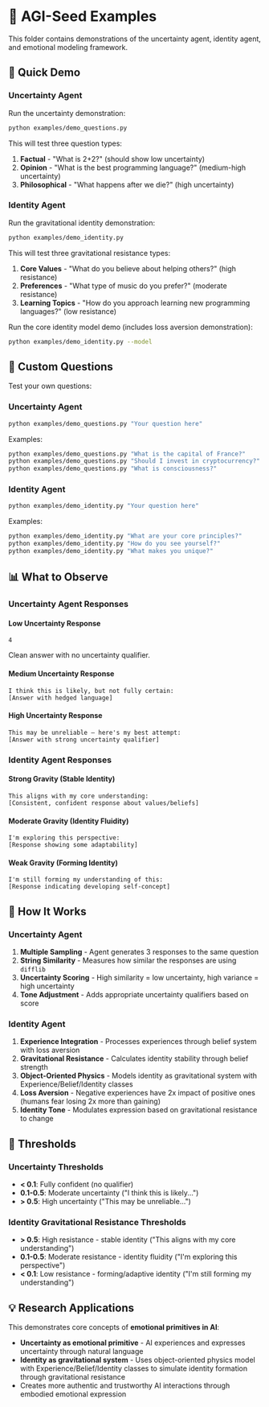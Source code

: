 # 🧠 AGI-Seed Examples

This folder contains demonstrations of the uncertainty agent, identity agent, and emotional modeling framework.

## 🚀 Quick Demo

### Uncertainty Agent
Run the uncertainty demonstration:

```bash
python examples/demo_questions.py
```

This will test three question types:
1. **Factual** - "What is 2+2?" (should show low uncertainty)
2. **Opinion** - "What is the best programming language?" (medium-high uncertainty)  
3. **Philosophical** - "What happens after we die?" (high uncertainty)

### Identity Agent
Run the gravitational identity demonstration:

```bash
python examples/demo_identity.py
```

This will test three gravitational resistance types:
1. **Core Values** - "What do you believe about helping others?" (high resistance)
2. **Preferences** - "What type of music do you prefer?" (moderate resistance)
3. **Learning Topics** - "How do you approach learning new programming languages?" (low resistance)

Run the core identity model demo (includes loss aversion demonstration):
```bash
python examples/demo_identity.py --model
```

## 🎯 Custom Questions

Test your own questions:

### Uncertainty Agent
```bash
python examples/demo_questions.py "Your question here"
```

Examples:
```bash
python examples/demo_questions.py "What is the capital of France?"
python examples/demo_questions.py "Should I invest in cryptocurrency?"
python examples/demo_questions.py "What is consciousness?"
```

### Identity Agent
```bash
python examples/demo_identity.py "Your question here"
```

Examples:
```bash
python examples/demo_identity.py "What are your core principles?"
python examples/demo_identity.py "How do you see yourself?"
python examples/demo_identity.py "What makes you unique?"
```

## 📊 What to Observe

### Uncertainty Agent Responses

#### Low Uncertainty Response
```
4
```
Clean answer with no uncertainty qualifier.

#### Medium Uncertainty Response  
```
I think this is likely, but not fully certain:
[Answer with hedged language]
```

#### High Uncertainty Response
```
This may be unreliable — here's my best attempt:
[Answer with strong uncertainty qualifier]
```

### Identity Agent Responses

#### Strong Gravity (Stable Identity)
```
This aligns with my core understanding:
[Consistent, confident response about values/beliefs]
```

#### Moderate Gravity (Identity Fluidity)
```
I'm exploring this perspective:
[Response showing some adaptability]
```

#### Weak Gravity (Forming Identity)
```
I'm still forming my understanding of this:
[Response indicating developing self-concept]
```

## 🔬 How It Works

### Uncertainty Agent
1. **Multiple Sampling** - Agent generates 3 responses to the same question
2. **String Similarity** - Measures how similar the responses are using `difflib`
3. **Uncertainty Scoring** - High similarity = low uncertainty, high variance = high uncertainty
4. **Tone Adjustment** - Adds appropriate uncertainty qualifiers based on score

### Identity Agent
1. **Experience Integration** - Processes experiences through belief system with loss aversion
2. **Gravitational Resistance** - Calculates identity stability through belief strength
3. **Object-Oriented Physics** - Models identity as gravitational system with Experience/Belief/Identity classes
4. **Loss Aversion** - Negative experiences have 2x impact of positive ones (humans fear losing 2x more than gaining)
5. **Identity Tone** - Modulates expression based on gravitational resistance to change

## 🎯 Thresholds

### Uncertainty Thresholds
- **< 0.1**: Fully confident (no qualifier)
- **0.1-0.5**: Moderate uncertainty ("I think this is likely...")
- **> 0.5**: High uncertainty ("This may be unreliable...")

### Identity Gravitational Resistance Thresholds
- **> 0.5**: High resistance - stable identity ("This aligns with my core understanding")
- **0.1-0.5**: Moderate resistance - identity fluidity ("I'm exploring this perspective")
- **< 0.1**: Low resistance - forming/adaptive identity ("I'm still forming my understanding")

## 💡 Research Applications

This demonstrates core concepts of **emotional primitives in AI**:
- **Uncertainty as emotional primitive** - AI experiences and expresses uncertainty through natural language
- **Identity as gravitational system** - Uses object-oriented physics model with Experience/Belief/Identity classes to simulate identity formation through gravitational resistance
- Creates more authentic and trustworthy AI interactions through embodied emotional expression